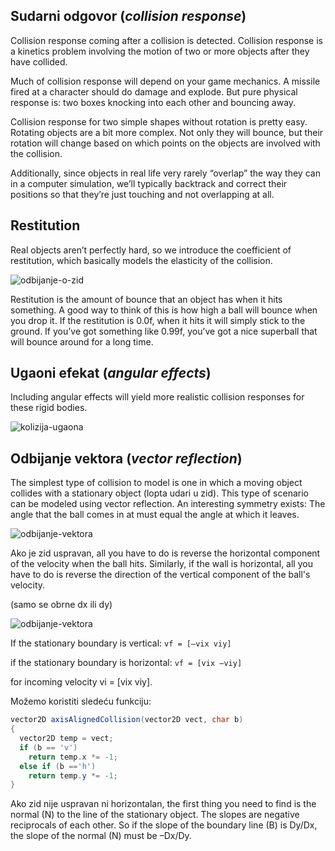 ## Sudarni odgovor (*collision response*)

Collision response coming after a collision is detected. Collision response is a kinetics problem involving the motion of two or more objects after they have collided.

Much of collision response will depend on your game mechanics. A missile fired at a character should do damage and explode. But pure physical response is: two boxes knocking into each other and bouncing away.

Collision response for two simple shapes without rotation is pretty easy. Rotating objects are a bit more complex. Not only they will bounce, but their rotation will change based on which points on the objects are involved with the collision.

Additionally, since objects in real life very rarely “overlap” the way they can in a computer simulation, we’ll typically backtrack and correct their positions so that they’re just touching and not overlapping at all.

## Restitution

Real objects aren’t perfectly hard, so we introduce the coefficient of restitution, which basically models the elasticity of the collision.

![odbijanje-o-zid](slike/odbijanje-o-zid.png)

Restitution is the amount of bounce that an object has when it hits something. A good way to think of this is how high a ball will bounce when you drop it. If the restitution is 0.0f, when it hits it will simply stick to the ground. If you’ve got something like 0.99f, you’ve got a nice superball that will bounce around for a long time.

## Ugaoni efekat (*angular effects*)

Including angular effects will yield more realistic collision responses for these rigid bodies.

![kolizija-ugaona](slike/kolizija-ugaona.png)

## Odbijanje vektora (*vector reflection*)

The simplest type of collision to model is one in which a moving object collides with a stationary object (lopta udari u zid). This type of scenario can be modeled using vector reflection. An interesting symmetry exists: The angle that the ball comes in at must equal the angle at which it leaves.

![odbijanje-vektora](slike/refleksija-vektora.png)

Ako je zid uspravan, all you have to do is reverse the horizontal component of the velocity when the ball hits. Similarly, if the wall is horizontal, all you have to do is reverse the direction of the vertical component of the ball's velocity.

(samo se obrne dx ili dy)

![odbijanje-vektora](slike/refleksija-vektora2.png)

If the stationary boundary is vertical: `vf = [–vix viy]`

if the stationary boundary is horizontal: `vf = [vix –viy]`

for incoming velocity vi = [vix viy].

Možemo koristiti sledeću funkciju:

```java
vector2D axisAlignedCollision(vector2D vect, char b)
{
  vector2D temp = vect;
  if (b == 'v')
    return temp.x *= -1;
  else if (b =='h')
    return temp.y *= -1;
}
```

Ako zid nije uspravan ni horizontalan, the first thing you need to find is the normal (N) to the line of the stationary object. The slopes are negative reciprocals of each other. So if the slope of the boundary line (B) is Dy/Dx, the slope of the normal (N) must be –Dx/Dy.
